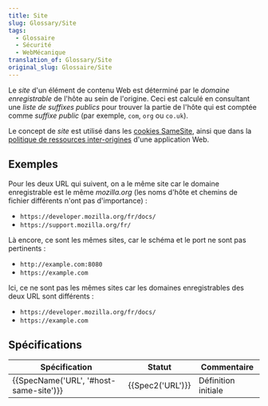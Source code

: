 ```yaml
---
title: Site
slug: Glossary/Site
tags:
  - Glossaire
  - Sécurité
  - WebMécanique
translation_of: Glossary/Site
original_slug: Glossaire/Site
---
```

Le _site_ d'un élément de contenu Web est déterminé par le _domaine enregistrable_ de l'hôte au sein de l'origine. Ceci est calculé en consultant une _liste de suffixes publics_ pour trouver la partie de l'hôte qui est comptée comme _suffixe public_ (par exemple, `com`, `org` ou `co.uk`).

Le concept de _site_ est utilisé dans les [cookies SameSite](/fr/docs/Web/HTTP/Headers/Set-Cookie#Directives), ainsi que dans la [politique de ressources inter-origines](</fr/docs/Web/HTTP/Cross-Origin_Resource_Policy_(CORP)>) d'une application Web.

## Exemples

Pour les deux URL qui suivent, on a le même site car le domaine enregistrable est le même _mozilla.org_ (les noms d'hôte et chemins de fichier différents n'ont pas d'importance)&nbsp;:

- `https://developer.mozilla.org/fr/docs/`
- `https://support.mozilla.org/fr/`

Là encore, ce sont les mêmes sites, car le schéma et le port ne sont pas pertinents&nbsp;:

- `http://example.com:8080`
- `https://example.com`

Ici, ce ne sont pas les mêmes sites car les domaines enregistrables des deux URL sont différents&nbsp;:

- `https://developer.mozilla.org/fr/docs/`
- `https://example.com`

## Spécifications

| Spécification                                        | Statut               | Commentaire         |
| ---------------------------------------------------- | -------------------- | ------------------- |
| {{SpecName('URL', '#host-same-site')}} | {{Spec2('URL')}} | Définition initiale |
